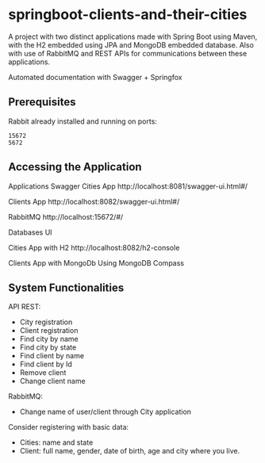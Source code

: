 # springboot-clients-and-their-cities
A project with two distinct applications made with Spring Boot using Maven, with the H2 embedded using JPA and MongoDB embedded database.
Also with use of RabbitMQ and REST APIs for communications between these applications.

Automated documentation with Swagger + Springfox
## Prerequisites
Rabbit already installed and running on ports:
```
15672
5672
```

## Accessing the Application

Applications Swagger
Cities App
http://localhost:8081/swagger-ui.html#/

Clients App
http://localhost:8082/swagger-ui.html#/

RabbitMQ
http://localhost:15672/#/

Databases UI

Cities App with H2
http://localhost:8082/h2-console

Clients App with MongoDb
Using MongoDB Compass

## System Functionalities

API REST:
* City registration
* Client registration
* Find city by name
* Find city by state
* Find client by name
* Find client by Id
* Remove client
* Change client name

RabbitMQ:
* Change name of user/client through City application

Consider registering with basic data:
* Cities: name and state
* Client: full name, gender, date of birth, age and city where you live.
